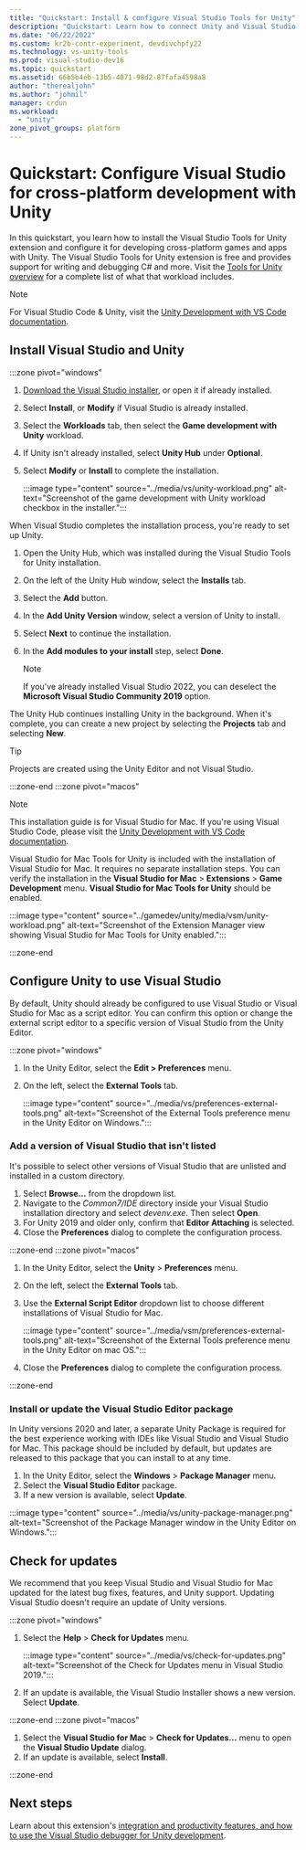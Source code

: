 ```yaml
---
title: "Quickstart: Install & configure Visual Studio Tools for Unity"
description: "Quickstart: Learn how to connect Unity and Visual Studio for cross-platform development. Visual Studio Tools for Unity offers support for writing and debugging."
ms.date: "06/22/2022"
ms.custom: kr2b-contr-experiment, devdivchpfy22
ms.technology: vs-unity-tools
ms.prod: visual-studio-dev16
ms.topic: quickstart
ms.assetid: 66b5b4eb-13b5-4071-98d2-87fafa4598a8
author: "therealjohn"
ms.author: "johmil"
manager: crdun
ms.workload:
  - "unity"
zone_pivot_groups: platform
---
```


# Quickstart: Configure Visual Studio for cross-platform development with Unity

In this quickstart, you learn how to install the Visual Studio Tools for Unity extension and configure it for developing cross-platform games and apps with Unity. The Visual Studio Tools for Unity extension is free and provides support for writing and debugging C# and more. Visit the [Tools for Unity overview](./visual-studio-tools-for-unity.md) for a complete list of what that workload includes.

> [!NOTE]
> For Visual Studio Code & Unity, visit the [Unity Development with VS Code documentation](https://code.visualstudio.com/docs/other/unity).

## Install Visual Studio and Unity

:::zone pivot="windows"

1. [Download the Visual Studio installer](/visualstudio/install/install-visual-studio), or open it if already installed.
1. Select **Install**, or **Modify** if Visual Studio is already installed.
1. Select the **Workloads** tab, then select the **Game development with Unity** workload.
1. If Unity isn't already installed, select **Unity Hub** under **Optional**.
1. Select **Modify** or **Install** to complete the installation.

   :::image type="content" source="../media/vs/unity-workload.png" alt-text="Screenshot of the game development with Unity workload checkbox in the installer.":::

When Visual Studio completes the installation process, you're ready to set up Unity.

1. Open the Unity Hub, which was installed during the Visual Studio Tools for Unity installation.
1. On the left of the Unity Hub window, select the **Installs** tab.
1. Select the **Add** button.
1. In the **Add Unity Version** window, select a version of Unity to install.
1. Select **Next** to continue the installation.
1. In the **Add modules to your install** step, select **Done**.

   > [!NOTE]
   > If you've already installed Visual Studio 2022, you can deselect the **Microsoft Visual Studio Community 2019** option.

The Unity Hub continues installing Unity in the background. When it's complete, you can create a new project by selecting the **Projects** tab and selecting **New**.

> [!TIP]
> Projects are created using the Unity Editor and not Visual Studio.

:::zone-end
:::zone pivot="macos"

> [!NOTE]
> This installation guide is for Visual Studio for Mac. If you're using Visual Studio Code, please visit the [Unity Development with VS Code documentation](https://code.visualstudio.com/docs/other/unity).

Visual Studio for Mac Tools for Unity is included with the installation of Visual Studio for Mac. It requires no separate installation steps. You can verify the installation in the **Visual Studio for Mac** > **Extensions** > **Game Development** menu. **Visual Studio for Mac Tools for Unity** should be enabled.

:::image type="content" source="../gamedev/unity/media/vsm/unity-workload.png" alt-text="Screenshot of the Extension Manager view showing Visual Studio for Mac Tools for Unity enabled.":::

:::zone-end

## Configure Unity to use Visual Studio

By default, Unity should already be configured to use Visual Studio or Visual Studio for Mac as a script editor. You can confirm this option or change the external script editor to a specific version of Visual Studio from the Unity Editor.

:::zone pivot="windows"

1. In the Unity Editor, select the **Edit > Preferences** menu.
1. On the left, select the **External Tools** tab.

   :::image type="content" source="../media/vs/preferences-external-tools.png" alt-text="Screenshot of the External Tools preference menu in the Unity Editor on Windows.":::

### Add a version of Visual Studio that isn't listed

It's possible to select other versions of Visual Studio that are unlisted and installed in a custom directory.

1. Select **Browse...** from the dropdown list.
1. Navigate to the *Common7/IDE* directory inside your Visual Studio installation directory and select *devenv.exe*. Then select **Open**.
1. For Unity 2019 and older only, confirm that **Editor Attaching** is selected.
1. Close the **Preferences** dialog to complete the configuration process.

:::zone-end
:::zone pivot="macos"

1. In the Unity Editor, select the **Unity** > **Preferences** menu.
1. On the left, select the **External Tools** tab.
1. Use the **External Script Editor** dropdown list to choose different installations of Visual Studio for Mac.

   :::image type="content" source="../media/vsm/preferences-external-tools.png" alt-text="Screenshot of the External Tools preference menu in the Unity Editor on mac OS.":::

1. Close the **Preferences** dialog to complete the configuration process.

:::zone-end

### Install or update the Visual Studio Editor package

In Unity versions 2020 and later, a separate Unity Package is required for the best experience working with IDEs like Visual Studio and Visual Studio for Mac. This package should be included by default, but updates are released to this package that you can install to at any time.

1. In the Unity Editor, select the **Windows** > **Package Manager** menu.
1. Select the **Visual Studio Editor** package.
1. If a new version is available, select **Update**.

  :::image type="content" source="../media/vs/unity-package-manager.png" alt-text="Screenshot of the Package Manager window in the Unity Editor on Windows.":::

## Check for updates

We recommend that you keep Visual Studio and Visual Studio for Mac updated for the latest bug fixes, features, and Unity support. Updating Visual Studio doesn't require an update of Unity versions.

:::zone pivot="windows"

1. Select the **Help** > **Check for Updates** menu.

   :::image type="content" source="../media/vs/check-for-updates.png" alt-text="Screenshot of the Check for Updates menu in Visual Studio 2019.":::

2. If an update is available, the Visual Studio Installer shows a new version. Select **Update**.

:::zone-end
:::zone pivot="macos"

1. Select the **Visual Studio for Mac** > **Check for Updates...** menu to open the **Visual Studio Update** dialog.
2. If an update is available, select **Install**.

:::zone-end

## Next steps

Learn about this extension's [integration and productivity features, and how to use the Visual Studio debugger for Unity development](using-visual-studio-tools-for-unity.md).
